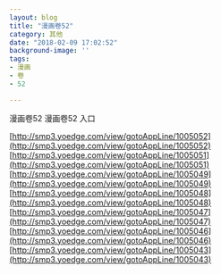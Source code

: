 ```yaml
---
layout: blog
title: "漫画卷52"
category: 其他
date: "2018-02-09 17:02:52"
background-image: ''
tags:
- 漫画
- 卷
- 52

---
```

漫画卷52
漫画卷52
入口

[http://smp3.yoedge.com/view/gotoAppLine/1005052](http://smp3.yoedge.com/view/gotoAppLine/1005052)
[http://smp3.yoedge.com/view/gotoAppLine/1005051](http://smp3.yoedge.com/view/gotoAppLine/1005051)
[http://smp3.yoedge.com/view/gotoAppLine/1005049](http://smp3.yoedge.com/view/gotoAppLine/1005049)
[http://smp3.yoedge.com/view/gotoAppLine/1005048](http://smp3.yoedge.com/view/gotoAppLine/1005048)
[http://smp3.yoedge.com/view/gotoAppLine/1005047](http://smp3.yoedge.com/view/gotoAppLine/1005047)
[http://smp3.yoedge.com/view/gotoAppLine/1005046](http://smp3.yoedge.com/view/gotoAppLine/1005046)
[http://smp3.yoedge.com/view/gotoAppLine/1005043](http://smp3.yoedge.com/view/gotoAppLine/1005043)

        
